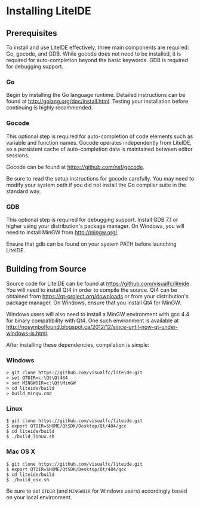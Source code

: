 <!-- Install -->

# Installing LiteIDE
## Prerequisites
To install and use LiteIDE effectively, three main components are required: Go, gocode, and GDB.  While gocode does not need to be installed, it is required for auto-completion beyond the basic keywords.  GDB is required for debugging support.

### Go
Begin by installing the Go language runtime.  Detailed instructions can be found at <http://golang.org/doc/install.html>.  Testing your installation before continuing is highly recommended.

### Gocode
This optional step is required for auto-completion of code elements such as variable and function names.  Gocode operates independently from LiteIDE, so a persistent cache of auto-completion data is maintained between editor sessions.

Gocode can be found at <https://github.com/nsf/gocode>.

Be sure to read the setup instructions for gocode carefully.  You may need to modify your system path if you did not install the Go compiler suite in the standard way.

### GDB
This optional step is required for debugging support.  Install GDB 7.1 or higher using your distribution's package manager.  On Windows, you will need to install MinGW from <http://mingw.org/>.

Ensure that gdb can be found on your system PATH before launching LiteIDE.

## Building from Source
Source code for LiteIDE can be found at <https://github.com/visualfc/liteide>.  You will need to install Qt4 in order to compile the source.  Qt4 can be obtained from <https://qt-project.org/downloads> or from your distribution's package manager.  On Windows, ensure that you install Qt4 for MinGW.

Windows users will also need to install a MinGW environment with gcc 4.4 for binary compatibility with Qt4.  One such environment is available at <http://nosymbolfound.blogspot.ca/2012/12/since-until-now-qt-under-windows-is.html>.

After installing these dependencies, compilation is simple:

### Windows
	> git clone https://github.com/visualfc/liteide.git
	> set QTDIR=c:\Qt\Qt484
	> set MINGWDIR=c:\Qt\MinGW
	> cd liteide/build
	> build_mingw.cmd

### Linux
	$ git clone https://github.com/visualfc/liteide.git
	$ export QTDIR=$HOME/QtSDK/Desktop/Qt/484/gcc
	$ cd liteide/build
	$ ./build_linux.sh

### Mac OS X
	$ git clone https://github.com/visualfc/liteide.git
	$ export QTDIR=$HOME/QtSDK/Desktop/Qt/484/gcc
	$ cd liteide/build
	$ ./build_osx.sh

Be sure to set `QTDIR` (and `MINGWDIR` for Windows users) accordingly based on your local environment.